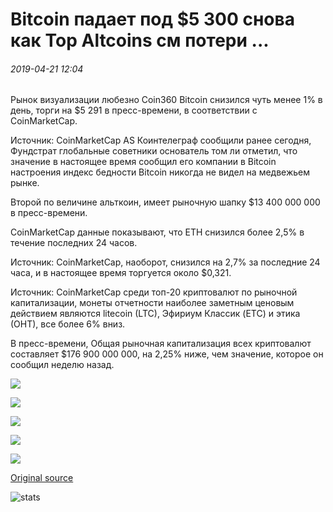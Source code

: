 # Bitcoin падает под $5 300 снова как Top Altcoins см потери ...

###### 2019-04-21 12:04

Рынок визуализации любезно Coin360 Bitcoin снизился чуть менее 1% в день, торги на $5 291 в пресс-времени, в соответствии с CoinMarketCap.

Источник: CoinMarketCap AS Коинтелеграф сообщили ранее сегодня, Фундстрат глобальные советники основатель том ли отметил, что значение в настоящее время сообщил его компании в Bitcoin настроения индекс бедности Bitcoin никогда не видел на медвежьем рынке.

Второй по величине альткоин, имеет рыночную шапку $13 400 000 000 в пресс-времени.

CoinMarketCap данные показывают, что ETH снизился более 2,5% в течение последних 24 часов.

Источник: CoinMarketCap, наоборот, снизился на 2,7% за последние 24 часа, и в настоящее время торгуется около $0,321.

Источник: CoinMarketCap среди топ-20 криптовалют по рыночной капитализации, монеты отчетности наиболее заметным ценовым действием являются litecoin (LTC), Эфириум Классик (ETC) и этика (ОНТ), все более 6% вниз.

В пресс-времени, Общая рыночная капитализация всех криптовалют составляет $176 900 000 000, на 2,25% ниже, чем значение, которое он сообщил неделю назад.

![](https://s3.cointelegraph.com/storage/uploads/view/ab5ff83f271d4fc090062f163e8ca295.png)

![](https://s3.cointelegraph.com/storage/uploads/view/643da2a933315d2e7aa96ce96d22785f.png)

![](https://s3.cointelegraph.com/storage/uploads/view/6c1cce0d4dda0102f7e1abfc60d42596.png)

![](https://s3.cointelegraph.com/storage/uploads/view/0ebb6de4443ad06dccb83cbc80180cdf.png)

![](https://s3.cointelegraph.com/storage/uploads/view/751e90b024adfdaab7b099099518cbfc.png)

[Original source](https://cointelegraph.com/news/bitcoin-falls-under-5-300-again-as-top-altcoins-see-losses)

![stats](https://c.statcounter.com/11760860/0/a89fa40b/1/ "stats")